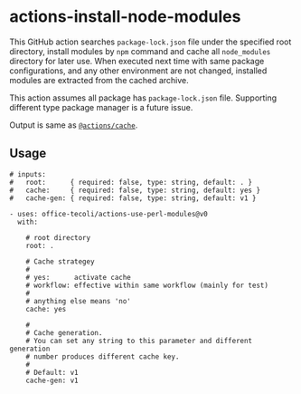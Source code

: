 # actions-install-node-modules

This GitHub action searches `package-lock.json` file under the
specified root directory, install modules by `npm` command and cache
all `node_modules` directory for later use.  When executed next time
with same package configurations, and any other environment are not
changed, installed modules are extracted from the cached archive.

This action assumes all package has `package-lock.json` file.
Supporting different type package manager is a future issue.

Output is same as [`@actions/cache`](https://github.com/actions/cache).

## Usage

```
# inputs:
#   root:      { required: false, type: string, default: . }
#   cache:     { required: false, type: string, default: yes }
#   cache-gen: { required: false, type: string, default: v1 }

- uses: office-tecoli/actions-use-perl-modules@v0
  with:

    # root directory
    root: .

    # Cache strategey
    #
    # yes:      activate cache
    # workflow: effective within same workflow (mainly for test)
    #
    # anything else means 'no'
    cache: yes

    #
    # Cache generation.
    # You can set any string to this parameter and different generation
    # number produces different cache key.
    #
    # Default: v1
    cache-gen: v1

```
